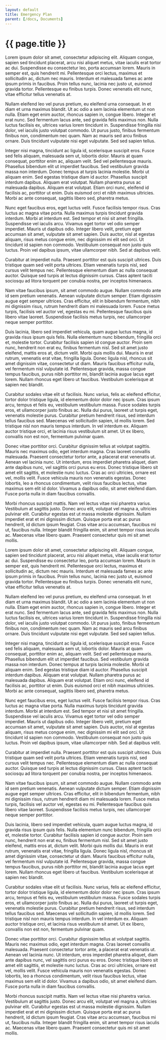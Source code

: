 ```yaml
---
layout: default
title: Emergency Plan
parent: [/docs, Documents]
---
```


<h1 class="pb-4">{{ page.title }}</h1>

Lorem ipsum dolor sit amet, consectetur adipiscing elit. Aliquam congue, sapien sed tincidunt placerat, arcu nisi aliquet metus, vitae iaculis erat tortor ac dui. Suspendisse eu consectetur leo, porta accumsan lorem. Mauris in semper est, quis hendrerit mi. Pellentesque orci lectus, maximus et sollicitudin ac, dictum nec mauris. Interdum et malesuada fames ac ante ipsum primis in faucibus. Proin tellus nunc, lacinia nec justo ut, euismod gravida tortor. Pellentesque eu finibus turpis. Donec venenatis elit nunc, vitae efficitur tellus venenatis at.

Nullam eleifend leo vel purus pretium, eu eleifend urna consequat. In et diam et urna maximus blandit. Ut ac odio a sem lacinia elementum ut non nulla. Etiam eget enim auctor, rhoncus sapien in, congue libero. Integer et erat nunc. Sed fermentum lacus ante, sed gravida felis maximus non. Nulla luctus facilisis ex, ultrices varius lorem tincidunt in. Suspendisse fringilla nisi dolor, vel iaculis justo volutpat commodo. Ut purus justo, finibus fermentum finibus non, condimentum nec quam. Nam ac mauris sed arcu finibus ornare. Duis tincidunt vulputate nisi eget vulputate. Sed sed sapien tellus.

Integer nisi magna, tincidunt ac ligula id, scelerisque suscipit eros. Fusce sed felis aliquam, malesuada sem ut, lobortis dolor. Mauris at quam consequat, porttitor enim ac, aliquam velit. Sed vel pellentesque mauris. Phasellus bibendum elit ut imperdiet faucibus. Sed vestibulum gravida massa non interdum. Donec tempus at turpis lacinia molestie. Morbi ut aliquam enim. Sed egestas tristique diam id auctor. Phasellus suscipit interdum dapibus. Aliquam erat volutpat. Nullam pharetra purus ac malesuada dapibus. Aliquam erat volutpat. Etiam orci nunc, eleifend id facilisis ac, porttitor ut enim. Duis euismod orci et nibh maximus ultricies. Morbi ac ante consequat, sagittis libero sed, pharetra metus.

Nunc eget faucibus eros, eget luctus velit. Fusce facilisis tempor risus. Cras luctus ac magna vitae porta. Nulla maximus turpis tincidunt gravida interdum. Morbi at interdum est. Sed tempor et nisi sit amet fringilla. Suspendisse vel iaculis arcu. Vivamus eget tortor vel odio semper imperdiet. Mauris ut dapibus odio. Integer libero velit, pretium eget accumsan sit amet, vulputate sit amet sapien. Duis auctor, nisl at egestas aliquam, risus metus congue enim, nec dignissim mi elit sed orci. Ut tincidunt id sapien non commodo. Vestibulum consequat non justo quis luctus. Proin vel dapibus ipsum, vitae ullamcorper nibh. Sed at dapibus velit.

Curabitur at imperdiet nulla. Praesent porttitor est quis suscipit ultrices. Duis tristique quam sed velit porta ultrices. Etiam venenatis turpis nisl, sed cursus velit tempus nec. Pellentesque elementum diam ac nulla consequat auctor. Quisque sed turpis at lectus dignissim cursus. Class aptent taciti sociosqu ad litora torquent per conubia nostra, per inceptos himenaeos.

Nam vitae faucibus ipsum, sit amet commodo augue. Nullam commodo ante id sem pretium venenatis. Aenean vulputate dictum semper. Etiam dignissim augue eget semper ultrices. Cras efficitur, elit in bibendum fermentum, nibh mi dignissim risus, rutrum hendrerit diam mi malesuada lorem. Fusce metus turpis, facilisis vel auctor vel, egestas eu mi. Pellentesque faucibus quis libero vitae laoreet. Suspendisse facilisis metus turpis, nec ullamcorper neque semper porttitor.

Duis lacinia, libero sed imperdiet vehicula, quam augue luctus magna, id gravida risus ipsum quis felis. Nulla elementum nunc bibendum, fringilla orci et, molestie tortor. Curabitur facilisis sapien id congue auctor. Proin sem nunc, hendrerit non erat eu, finibus fermentum nisl. Sed sit amet justo eleifend, mattis eros at, dictum velit. Morbi quis mollis dui. Mauris in erat rutrum, venenatis erat vitae, fringilla ligula. Donec ligula nisl, rhoncus sit amet dignissim vitae, consectetur ut diam. Mauris faucibus efficitur nulla, vel fermentum nisl vulputate id. Pellentesque gravida, massa congue tempus faucibus, purus nibh porttitor mi, blandit lacinia augue lacus eget lorem. Nullam rhoncus eget libero ut faucibus. Vestibulum scelerisque at sapien nec blandit.

Curabitur sodales vitae elit ut facilisis. Nunc varius, felis ac eleifend efficitur, tortor dolor tristique ligula, id elementum dolor dolor nec ipsum. Cras ipsum arcu, tempus et felis eu, vestibulum vestibulum massa. Fusce sodales turpis eros, et ullamcorper justo finibus ac. Nulla dui purus, laoreet ut turpis eget, venenatis molestie purus. Curabitur pretium hendrerit risus, sed interdum tellus faucibus sed. Maecenas vel sollicitudin sapien, id mollis lorem. Sed tristique nisl non mauris tempus interdum. In vel interdum ex. Aliquam auctor tristique orci, et lacinia risus vestibulum sit amet. Ut ex libero, convallis non est non, fermentum pulvinar quam.

Donec vitae porttitor orci. Curabitur dignissim tellus at volutpat sagittis. Mauris nec maximus odio, eget interdum magna. Cras laoreet convallis malesuada. Praesent consectetur tortor ante, a placerat erat venenatis ut. Aenean vel lacinia nunc. Ut interdum, eros imperdiet pharetra aliquet, diam ante dapibus nunc, vel sagittis orci purus eu eros. Donec tristique libero sit amet elit sagittis, et molestie nunc luctus. Cras ac orci ultricies, ornare est vel, mollis velit. Fusce vehicula mauris non venenatis egestas. Donec lobortis, leo a rhoncus condimentum, velit risus faucibus lectus, vitae maximus sem elit id dolor. Vivamus a dapibus odio, sit amet eleifend diam. Fusce porta nulla in diam faucibus convallis.

Morbi rhoncus suscipit mattis. Nam vel lectus vitae nisi pharetra varius. Vestibulum at sagittis justo. Donec arcu elit, volutpat vel magna a, ultricies pulvinar elit. Curabitur egestas est ut massa molestie dignissim. Nullam imperdiet erat et mi dignissim dictum. Quisque porta erat ac purus hendrerit, id dictum ipsum feugiat. Cras vitae arcu accumsan, faucibus mi ut, faucibus nulla. Integer blandit fringilla enim, sit amet tempor risus iaculis ac. Maecenas vitae libero quam. Praesent consectetur quis mi sit amet mollis.

Lorem ipsum dolor sit amet, consectetur adipiscing elit. Aliquam congue, sapien sed tincidunt placerat, arcu nisi aliquet metus, vitae iaculis erat tortor ac dui. Suspendisse eu consectetur leo, porta accumsan lorem. Mauris in semper est, quis hendrerit mi. Pellentesque orci lectus, maximus et sollicitudin ac, dictum nec mauris. Interdum et malesuada fames ac ante ipsum primis in faucibus. Proin tellus nunc, lacinia nec justo ut, euismod gravida tortor. Pellentesque eu finibus turpis. Donec venenatis elit nunc, vitae efficitur tellus venenatis at.

Nullam eleifend leo vel purus pretium, eu eleifend urna consequat. In et diam et urna maximus blandit. Ut ac odio a sem lacinia elementum ut non nulla. Etiam eget enim auctor, rhoncus sapien in, congue libero. Integer et erat nunc. Sed fermentum lacus ante, sed gravida felis maximus non. Nulla luctus facilisis ex, ultrices varius lorem tincidunt in. Suspendisse fringilla nisi dolor, vel iaculis justo volutpat commodo. Ut purus justo, finibus fermentum finibus non, condimentum nec quam. Nam ac mauris sed arcu finibus ornare. Duis tincidunt vulputate nisi eget vulputate. Sed sed sapien tellus.

Integer nisi magna, tincidunt ac ligula id, scelerisque suscipit eros. Fusce sed felis aliquam, malesuada sem ut, lobortis dolor. Mauris at quam consequat, porttitor enim ac, aliquam velit. Sed vel pellentesque mauris. Phasellus bibendum elit ut imperdiet faucibus. Sed vestibulum gravida massa non interdum. Donec tempus at turpis lacinia molestie. Morbi ut aliquam enim. Sed egestas tristique diam id auctor. Phasellus suscipit interdum dapibus. Aliquam erat volutpat. Nullam pharetra purus ac malesuada dapibus. Aliquam erat volutpat. Etiam orci nunc, eleifend id facilisis ac, porttitor ut enim. Duis euismod orci et nibh maximus ultricies. Morbi ac ante consequat, sagittis libero sed, pharetra metus.

Nunc eget faucibus eros, eget luctus velit. Fusce facilisis tempor risus. Cras luctus ac magna vitae porta. Nulla maximus turpis tincidunt gravida interdum. Morbi at interdum est. Sed tempor et nisi sit amet fringilla. Suspendisse vel iaculis arcu. Vivamus eget tortor vel odio semper imperdiet. Mauris ut dapibus odio. Integer libero velit, pretium eget accumsan sit amet, vulputate sit amet sapien. Duis auctor, nisl at egestas aliquam, risus metus congue enim, nec dignissim mi elit sed orci. Ut tincidunt id sapien non commodo. Vestibulum consequat non justo quis luctus. Proin vel dapibus ipsum, vitae ullamcorper nibh. Sed at dapibus velit.

Curabitur at imperdiet nulla. Praesent porttitor est quis suscipit ultrices. Duis tristique quam sed velit porta ultrices. Etiam venenatis turpis nisl, sed cursus velit tempus nec. Pellentesque elementum diam ac nulla consequat auctor. Quisque sed turpis at lectus dignissim cursus. Class aptent taciti sociosqu ad litora torquent per conubia nostra, per inceptos himenaeos.

Nam vitae faucibus ipsum, sit amet commodo augue. Nullam commodo ante id sem pretium venenatis. Aenean vulputate dictum semper. Etiam dignissim augue eget semper ultrices. Cras efficitur, elit in bibendum fermentum, nibh mi dignissim risus, rutrum hendrerit diam mi malesuada lorem. Fusce metus turpis, facilisis vel auctor vel, egestas eu mi. Pellentesque faucibus quis libero vitae laoreet. Suspendisse facilisis metus turpis, nec ullamcorper neque semper porttitor.

Duis lacinia, libero sed imperdiet vehicula, quam augue luctus magna, id gravida risus ipsum quis felis. Nulla elementum nunc bibendum, fringilla orci et, molestie tortor. Curabitur facilisis sapien id congue auctor. Proin sem nunc, hendrerit non erat eu, finibus fermentum nisl. Sed sit amet justo eleifend, mattis eros at, dictum velit. Morbi quis mollis dui. Mauris in erat rutrum, venenatis erat vitae, fringilla ligula. Donec ligula nisl, rhoncus sit amet dignissim vitae, consectetur ut diam. Mauris faucibus efficitur nulla, vel fermentum nisl vulputate id. Pellentesque gravida, massa congue tempus faucibus, purus nibh porttitor mi, blandit lacinia augue lacus eget lorem. Nullam rhoncus eget libero ut faucibus. Vestibulum scelerisque at sapien nec blandit.

Curabitur sodales vitae elit ut facilisis. Nunc varius, felis ac eleifend efficitur, tortor dolor tristique ligula, id elementum dolor dolor nec ipsum. Cras ipsum arcu, tempus et felis eu, vestibulum vestibulum massa. Fusce sodales turpis eros, et ullamcorper justo finibus ac. Nulla dui purus, laoreet ut turpis eget, venenatis molestie purus. Curabitur pretium hendrerit risus, sed interdum tellus faucibus sed. Maecenas vel sollicitudin sapien, id mollis lorem. Sed tristique nisl non mauris tempus interdum. In vel interdum ex. Aliquam auctor tristique orci, et lacinia risus vestibulum sit amet. Ut ex libero, convallis non est non, fermentum pulvinar quam.

Donec vitae porttitor orci. Curabitur dignissim tellus at volutpat sagittis. Mauris nec maximus odio, eget interdum magna. Cras laoreet convallis malesuada. Praesent consectetur tortor ante, a placerat erat venenatis ut. Aenean vel lacinia nunc. Ut interdum, eros imperdiet pharetra aliquet, diam ante dapibus nunc, vel sagittis orci purus eu eros. Donec tristique libero sit amet elit sagittis, et molestie nunc luctus. Cras ac orci ultricies, ornare est vel, mollis velit. Fusce vehicula mauris non venenatis egestas. Donec lobortis, leo a rhoncus condimentum, velit risus faucibus lectus, vitae maximus sem elit id dolor. Vivamus a dapibus odio, sit amet eleifend diam. Fusce porta nulla in diam faucibus convallis.

Morbi rhoncus suscipit mattis. Nam vel lectus vitae nisi pharetra varius. Vestibulum at sagittis justo. Donec arcu elit, volutpat vel magna a, ultricies pulvinar elit. Curabitur egestas est ut massa molestie dignissim. Nullam imperdiet erat et mi dignissim dictum. Quisque porta erat ac purus hendrerit, id dictum ipsum feugiat. Cras vitae arcu accumsan, faucibus mi ut, faucibus nulla. Integer blandit fringilla enim, sit amet tempor risus iaculis ac. Maecenas vitae libero quam. Praesent consectetur quis mi sit amet mollis.